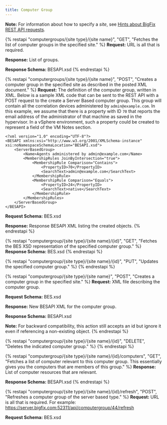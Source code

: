 ```yaml
---
title: Computer Group
---
```

**Note:** For information about how to specify a *site*, see <a href="../restapi_request_new.html">Hints about BigFix REST API requests</a>.

{% restapi "computergroups/{site type}/{site name}", "GET", "Fetches the list of computer groups in the specified site." %}
**Request:** URL is all that is required.

**Response:** List of groups.

**Response Schema:** BESAPI.xsd
{% endrestapi %}

{% restapi "computergroups/{site type}/{site name}", "POST", "Creates a computer group in the specified site as described in the posted XML document." %}
**Request:** The definition of the computer group, written in XML.
Below is a sample XML code that can be sent to the REST API with a POST request to the create a Server Based computer group.
This group will contain all the correlation devices administered by `admin@example.com`. In this example, we assume that there is a property with ID `70` that reports the email address of the administrator of that machine as saved in the hypervisor. In a vSphere environment, such a property could be created to represent a field of the VM Notes section.

```
<?xml version="1.0" encoding="UTF-8"?>
<BESAPI xmlns:xsi="http://www.w3.org/2001/XMLSchema-instance" xsi:noNamespaceSchemaLocation="BESAPI.xsd">
    <ServerBasedGroup>
        <Name>Agents administered by admin@example.com</Name>
        <MembershipRules JoinByIntersection="true">
            <MembershipRule Comparison="Contains">
                <PropertyID>70</PropertyID>
                <SearchText>admin@example.com</SearchText>
            </MembershipRule>
            <MembershipRule Comparison="Equals">
                <PropertyID>24</PropertyID>
                <SearchText>native</SearchText>
            </MembershipRule>
        </MembershipRules>
    </ServerBasedGroup>
</BESAPI>
```


**Request Schema:** BES.xsd

**Response:** Response BESAPI XML listing the created objects.
{% endrestapi %}


{% restapi "computergroup/{site type}/{site name}/{id}", "GET", "Fetches the BES XSD representation of the specified computer group." %}
**Response Schema:** BES.xsd
{% endrestapi %}

{% restapi "computergroup/{site type}/{site name}/{id}", "PUT", "Updates the specified computer group." %}
{% endrestapi %}

{% restapi "computergroup/{site type}/{site name}", "POST", "Creates a computer group in the specified site." %}
**Request:** XML file describing the computer group.

**Request Schema:** BES.xsd

**Response:** New BESAPI XML for the computer group.

**Response Schema:** BESAPI.xsd

**Note:** For backward compatibility, this action still accepts an id but ignore it even if referencing a non-existing object.
{% endrestapi %}

{% restapi "computergroup/{site type}/{site name}/{id}", "DELETE", "Deletes the indicated computer group." %}
{% endrestapi %}

{% restapi "computergroup/{site type}/{site name}/{id}/computers", "GET", "Fetches a list of computer relevant to this computer group. This essentially gives you the computers that are members of this group." %}
**Response:** List of computer resources that are relevant. 

**Response Schema:** BESAPI.xsd
{% endrestapi %}

{% restapi "computergroup/{site type}/{site name}/{id}/refresh", "POST", "Refreshes a computer group of the server based type." %}
**Request:** URL is all that is required. For example: https://server.bigfix.com:52311/api/computergroup/44/refresh

**Request Schema:** BES.xsd